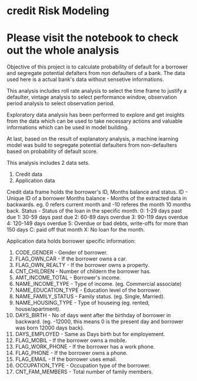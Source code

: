 # credit Risk Modeling
# Please visit the notebook to check out the whole analysis 
Objective of this project is to calculate probability of default for a borrower and segregate potential defalters from non defaulters of a bank. The data used here is a actual bank's data without sensetive informations.

This analysis includes roll rate analysis to select the time frame to justify a defaulter, vintage analysis to select performance window, observation period analysis to select observation period.

Exploratory data analysis has been performed to explore and get insights from the data which can be used to take necessary actions and valuable informations which can be used in model building.

At last, based on the result of explanatory analysis, a machine learning model was build to segregate potential defaulters from non-defaulters based on probability of default score.

This analysis includes 2 data sets.
1. Credit data
2. Application data

Credit data frame holds the borrower's ID, Months balance and status.
ID - Unique ID of a borrower
Months balance - Months of the extracted data in backwards. eg. 0 refers current month and -10 referes the month 10 months back.
Status - Status of the loan in the specific month. 0: 1-29 days past due 1: 30-59 days past due 2: 60-89 days overdue 3: 90-119 days overdue 4: 120-149 days overdue 5: Overdue or bad debts, write-offs for more than 150 days C: paid off that month X: No loan for the month.

Application data holds borrower specific information:
1. CODE_GENDER - Gender of borrower.
2. FLAG_OWN_CAR - If the borrower owns a car.
3. FLAG_OWN_REALTY - If the borrower owns a property.
4. CNT_CHILDREN - Number of childern the borrower has.
5. AMT_INCOME_TOTAL - Borrower's income.
6. NAME_INCOME_TYPE - Type of income. (eg. Commercial associate)
7. NAME_EDUCATION_TYPE - Education level of the borrower.
8. NAME_FAMILY_STATUS - Family status. (eg. Single, Married).
9. NAME_HOUSING_TYPE - Type of houseing (eg. rented, house/apartment).
10. DAYS_BIRTH - No of days went after the birthday of borrower in backward. (eg. -12000, this means 0 is the present day and borrower was born 12000 days back).
11. DAYS_EMPLOYED - Same as Days birth but for employement.
12. FLAG_MOBIL - If the borrower owns a mobile.
13. FLAG_WORK_PHONE - If the borrower has a work phone.
14. FLAG_PHONE - If the borrower owns a phone.
15. FLAG_EMAIL - If the borrower uses email.
16. OCCUPATION_TYPE - Occupation type of the borrower.
17. CNT_FAM_MEMBERS - Total number of family members.

